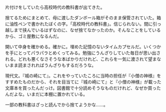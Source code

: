 片付けをしていたら高校時代の教科書が出てきた。

捨てるためにまとめて、母に渡したダンボール箱がそのまま保管されていた。箱に油性ペンで書かれたぼくの字。「高校時代の教科書」。信じられない。間に引っ越しまで挟んでいるはずなのに、なぜ捨てなかったのか。そんなことをしているから、ゴミ屋敷になるんだ。

開いて中身を確かめる。確かに。埋めた記憶のないタイムカプセルだ。いくつかを手にとってパラパラとめくってみる。勉強にうんざりしていた毎日が思い出される。どれも悪くなさそうな本ばかりだけれど、これらを一気に渡されて望まないまま読まされればうんざりもするだろうな。

現代文。『城の崎にて』。これをやっていたころに当時の担任が『小僧の神様』をすすめたものだから、それを目当てに『城の崎にて』と『小僧の神様』が載った文庫本を買ったんだっけ。図書館で十分読めそうなものだけれど、なぜか買ったんだよな。いまだに本棚に置かれている。

一部の教科書はざっと読んでから捨てようかな……。
